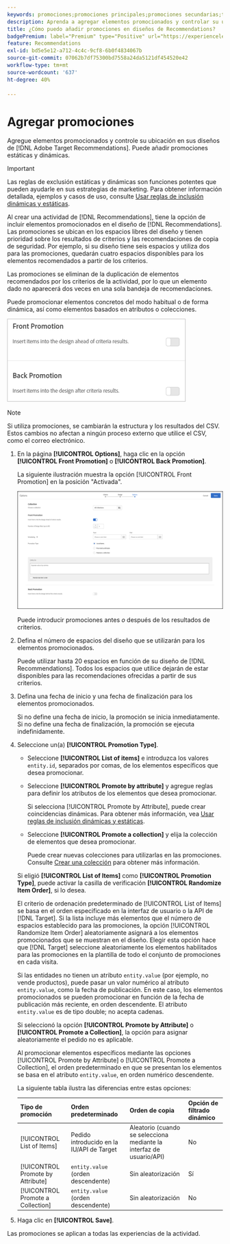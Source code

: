 ```yaml
---
keywords: promociones;promociones principales;promociones secundarias;tipo de promociones;lista de elementos;promocionar por atributo;promocionar una colección
description: Aprenda a agregar elementos promocionados y controlar su ubicación en sus diseños de Adobe [!DNL Target] Recommendations. Puede añadir promociones estáticas y dinámicas.
title: ¿Cómo puedo añadir promociones en diseños de Recommendations?
badgePremium: label="Premium" type="Positive" url="https://experienceleague.adobe.com/docs/target/using/introduction/intro.html?lang=es#premium newtab=true" tooltip="Consulte qué se incluye en Target Premium."
feature: Recommendations
exl-id: bd5e5e12-a712-4c4c-9cf8-6b0f4834067b
source-git-commit: 07062b7df75300bd7558a24da5121df454520e42
workflow-type: tm+mt
source-wordcount: '637'
ht-degree: 40%

---
```


# Agregar promociones

Agregue elementos promocionados y controle su ubicación en sus diseños de [!DNL Adobe Target Recommendations]. Puede añadir promociones estáticas y dinámicas.

>[!IMPORTANT]
>
>Las reglas de exclusión estáticas y dinámicas son funciones potentes que pueden ayudarle en sus estrategias de marketing. Para obtener información detallada, ejemplos y casos de uso, consulte [Usar reglas de inclusión dinámicas y estáticas](/help/main/c-recommendations/c-algorithms/use-dynamic-and-static-inclusion-rules.md#concept_4CB5C0FA705D4E449BD0B37B3D987F9F).

Al crear una actividad de [!DNL Recommendations], tiene la opción de incluir elementos promocionados en el diseño de [!DNL Recommendations]. Las promociones se ubican en los espacios libres del diseño y tienen prioridad sobre los resultados de criterios y las recomendaciones de copia de seguridad. Por ejemplo, si su diseño tiene seis espacios y utiliza dos para las promociones, quedarán cuatro espacios disponibles para los elementos recomendados a partir de los criterios.

Las promociones se eliminan de la duplicación de elementos recomendados por los criterios de la actividad, por lo que un elemento dado no aparecerá dos veces en una sola bandeja de recomendaciones.

Puede promocionar elementos concretos del modo habitual o de forma dinámica, así como elementos basados en atributos o colecciones.

![[!UICONTROL Front Promotion] y [!UICONTROL Back Promotion] opciones en la interfaz de usuario [!DNL Target]](assets/add_promotion_toggles.png)

>[!NOTE]
>
>Si utiliza promociones, se cambiarán la estructura y los resultados del CSV. Estos cambios no afectan a ningún proceso externo que utilice el CSV, como el correo electrónico.

1. En la página **[!UICONTROL Options]**, haga clic en la opción **[!UICONTROL Front Promotion]** o **[!UICONTROL Back Promotion]**.

   La siguiente ilustración muestra la opción [!UICONTROL Front Promotion] en la posición &quot;Activada&quot;.

   ![Agregar opciones de promoción principal](/help/main/c-recommendations/t-create-recs-activity/assets/add_promotion_front.png)

   Puede introducir promociones antes *o* después de los resultados de criterios.

1. Defina el número de espacios del diseño que se utilizarán para los elementos promocionados.

   Puede utilizar hasta 20 espacios en función de su diseño de [!DNL Recommendations]. Todos los espacios que utilice dejarán de estar disponibles para las recomendaciones ofrecidas a partir de sus criterios.

1. Defina una fecha de inicio y una fecha de finalización para los elementos promocionados.

   Si no define una fecha de inicio, la promoción se inicia inmediatamente. Si no define una fecha de finalización, la promoción se ejecuta indefinidamente.

1. Seleccione un(a) **[!UICONTROL Promotion Type]**.

   * Seleccione **[!UICONTROL List of items]** e introduzca los valores `entity.id`, separados por comas, de los elementos específicos que desea promocionar.

   * Seleccione **[!UICONTROL Promote by attribute]** y agregue reglas para definir los atributos de los elementos que desea promocionar.

     Si selecciona [!UICONTROL Promote by Attribute], puede crear coincidencias dinámicas. Para obtener más información, vea [Usar reglas de inclusión dinámicas y estáticas](/help/main/c-recommendations/c-algorithms/use-dynamic-and-static-inclusion-rules.md#concept_4CB5C0FA705D4E449BD0B37B3D987F9F).

   * Seleccione **[!UICONTROL Promote a collection]** y elija la colección de elementos que desea promocionar.

     Puede crear nuevas colecciones para utilizarlas en las promociones. Consulte [Crear una colección](/help/main/c-recommendations/c-products/collections.md#task_1256DFF6842141FCAADD9E1428EF7F08) para obtener más información.

   Si eligió **[!UICONTROL List of Items]** como **[!UICONTROL Promotion Type]**, puede activar la casilla de verificación **[!UICONTROL Randomize Item Order]**, si lo desea.

   El criterio de ordenación predeterminado de [!UICONTROL List of Items] se basa en el orden especificado en la interfaz de usuario o la API de [!DNL Target]. Si la lista incluye más elementos que el número de espacios establecido para las promociones, la opción [!UICONTROL Randomize Item Order] aleatoriamente asignará a los elementos promocionados que se muestran en el diseño. Elegir esta opción hace que [!DNL Target] seleccione aleatoriamente los elementos habilitados para las promociones en la plantilla de todo el conjunto de promociones en cada visita.

   Si las entidades no tienen un atributo `entity.value` (por ejemplo, no vende productos), puede pasar un valor numérico al atributo `entity.value`, como la fecha de publicación. En este caso, los elementos promocionados se pueden promocionar en función de la fecha de publicación más reciente, en orden descendente. El atributo `entity.value` es de tipo double; no acepta cadenas.

   Si seleccionó la opción **[!UICONTROL Promote by Attribute]** o **[!UICONTROL Promote a Collection]**, la opción para asignar aleatoriamente el pedido no es aplicable.

   Al promocionar elementos específicos mediante las opciones [!UICONTROL Promote by Attribute] o [!UICONTROL Promote a Collection], el orden predeterminado en que se presentan los elementos se basa en el atributo `entity.value`, en orden numérico descendente.

   La siguiente tabla ilustra las diferencias entre estas opciones:

   | Tipo de promoción | Orden predeterminado | Orden de copia | Opción de filtrado dinámico |
   | --- | --- | --- | --- |
   | [!UICONTROL List of Items] | Pedido introducido en la IU/API de Target | Aleatorio (cuando se selecciona mediante la interfaz de usuario/API) | No |
   | [!UICONTROL Promote by Attribute] | `entity.value` (orden descendente) | Sin aleatorización | Sí |
   | [!UICONTROL Promote a Collection] | `entity.value` (orden descendente) | Sin aleatorización | No |

1. Haga clic en **[!UICONTROL Save]**.

Las promociones se aplican a todas las experiencias de la actividad.

